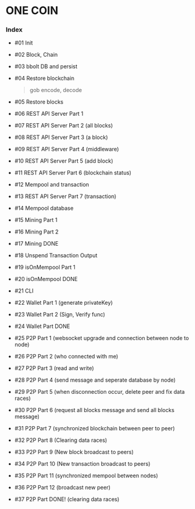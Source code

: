 # ONE COIN

### Index

- #01 Init

- #02 Block, Chain

- #03 bbolt DB and persist

- #04 Restore blockchain

  > gob encode, decode

- #05 Restore blocks

- #06 REST API Server Part 1

- #07 REST API Server Part 2 (all blocks)

- #08 REST API Server Part 3 (a block)

- #09 REST API Server Part 4 (middleware)

- #10 REST API Server Part 5 (add block)

- #11 REST API Server Part 6 (blockchain status)

- #12 Mempool and transaction

- #13 REST API Server Part 7 (transaction)

- #14 Mempool database

- #15 Mining Part 1

- #16 Mining Part 2

- #17 Mining DONE

- #18 Unspend Transaction Output

- #19 isOnMempool Part 1

- #20 isOnMempool DONE

- #21 CLI

- #22 Wallet Part 1 (generate privateKey)

- #23 Wallet Part 2 (Sign, Verify func)

- #24 Wallet Part DONE

- #25 P2P Part 1 (websocket upgrade and connection between node to node)

- #26 P2P Part 2 (who connected with me)

- #27 P2P Part 3 (read and write)

- #28 P2P Part 4 (send message and seperate database by node)

- #29 P2P Part 5 (when disconnection occur, delete peer and fix data races)

- #30 P2P Part 6 (request all blocks message and send all blocks message)

- #31 P2P Part 7 (synchronized blockchain between peer to peer)

- #32 P2P Part 8 (Clearing data races)

- #33 P2P Part 9 (New block broadcast to peers)

- #34 P2P Part 10 (New transaction broadcast to peers)

- #35 P2P Part 11 (synchronized mempool between nodes)

- #36 P2P Part 12 (broadcast new peer)

- #37 P2P Part DONE! (clearing data races)
